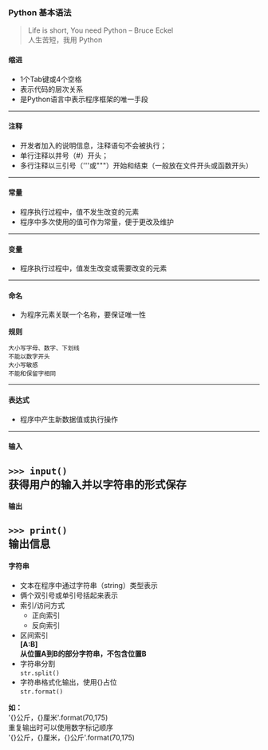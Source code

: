 ### Python 基本语法

>Life is short, You need Python – Bruce Eckel  
>人生苦短，我用 Python

#### 缩进
- 1个Tab键或4个空格  
- 表示代码的层次关系   
- 是Python语言中表示程序框架的唯一手段
---
#### 注释
- 开发者加入的说明信息，注释语句不会被执行；
- 单行注释以井号（#）开头；
- 多行注释以三引号（'''或"""）开始和结束（一般放在文件开头或函数开头）
---
#### 常量
- 程序执行过程中，值不发生改变的元素
- 程序中多次使用的值可作为常量，便于更改及维护
---
#### 变量
- 程序执行过程中，值发生改变或需要改变的元素
---
#### 命名
- 为程序元素关联一个名称，要保证唯一性  

**规则**

```
大小写字母、数字、下划线  
不能以数字开头  
大小写敏感   
不能和保留字相同
```
---
#### 表达式
- 程序中产生新数据值或执行操作
---
#### 输入
```>>> input()```  
获得用户的输入并以字符串的形式保存
---
#### 输出
`>>> print()`  
输出信息
---
#### 字符串
- 文本在程序中通过字符串（string）类型表示
- 俩个双引号或单引号括起来表示
- 索引/访问方式
  - 正向索引
  - 反向索引
- 区间索引  
**[A:B]  
从位置A到B的部分字符串，不包含位置B**
- 字符串分割  
`str.split()`
- 字符串格式化输出，使用{}占位  
`str.format()`  

**如：**  
'{}公斤，{}厘米'.format(70,175)  
重复输出时可以使用数字标记顺序  
'{}公斤，{}厘米，{}公斤'.format(70,175)

